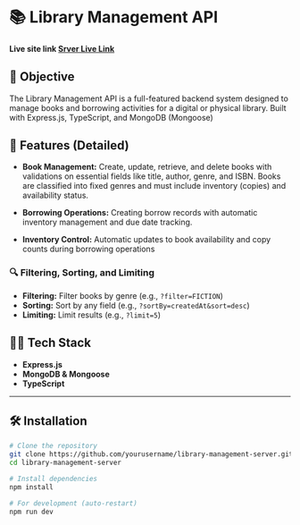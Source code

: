 # 📚 Library Management API

#### Live site link [Srver Live Link](https://library-management-server-with-mong.vercel.app/)

## 🎯 Objective

The Library Management API is a full-featured backend system designed to manage books and borrowing activities for a digital or physical library. Built with Express.js, TypeScript, and MongoDB (Mongoose)


## 🚀 Features (Detailed)

- **Book Management:** Create, update, retrieve, and delete books with validations on essential fields like title, author, genre, and ISBN. Books are classified into fixed genres and must include inventory (copies) and availability status.

- **Borrowing Operations:** Creating borrow records with automatic inventory management and due date tracking.

- **Inventory Control:** Automatic updates to book availability and copy counts during borrowing operations


### 🔍 Filtering, Sorting, and Limiting
- **Filtering:** Filter books by genre (e.g., `?filter=FICTION`)
- **Sorting:** Sort by any field (e.g., `?sortBy=createdAt&sort=desc`)
- **Limiting:** Limit results (e.g., `?limit=5`)


## 🧑‍💻 Tech Stack

- **Express.js**
- **MongoDB & Mongoose**
- **TypeScript**


---

## 🛠 Installation

```bash
# Clone the repository
git clone https://github.com/yourusername/library-management-server.git
cd library-management-server

# Install dependencies
npm install

# For development (auto-restart)
npm run dev
